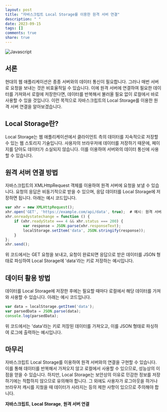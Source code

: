 ```yaml
---
layout: post
title: "자바스크립트 Local Storage를 이용한 원격 서버 연결"
description: " "
date: 2023-09-15
tags: []
comments: true
share: true
---
```


![Javascript](https://cdn.pixabay.com/photo/2015/04/23/17/41/javascript-736400_960_720.png)

## 서론
현대의 웹 애플리케이션은 종종 서버와의 데이터 통신이 필요합니다. 그러나 매번 서버로 요청을 보내는 것은 비효율적일 수 있습니다. 이에 원격 서버에 연결하여 필요한 데이터를 가져와서 로컬에 저장한다면, 데이터를 반복해서 불러올 필요 없이 로컬에서 바로 사용할 수 있을 것입니다. 이런 목적으로 자바스크립트의 Local Storage를 이용한 원격 서버 연결을 알아보겠습니다.

## Local Storage란?
Local Storage는 웹 애플리케이션에서 클라이언트 측의 데이터를 지속적으로 저장할 수 있는 웹 스토리지 기술입니다. 사용자의 브라우저에 데이터를 저장하기 때문에, 페이지를 닫아도 데이터가 소실되지 않습니다. 이를 이용하여 서버와의 데이터 통신에 사용할 수 있습니다.

## 원격 서버 연결 방법
자바스크립트의 XMLHttpRequest 객체를 이용하여 원격 서버에 요청을 보낼 수 있습니다. 요청의 응답은 비동기적으로 받을 수 있으며, 응답 데이터를 Local Storage에 저장하면 됩니다. 아래는 예시 코드입니다.

```javascript
var xhr = new XMLHttpRequest();
xhr.open('GET', 'https://example.com/api/data', true);  # 예시: 원격 서버의 데이터를 가져올 URL
xhr.onreadystatechange = function () {
    if (xhr.readyState === 4 && xhr.status === 200) {
        var response = JSON.parse(xhr.responseText);
        localStorage.setItem('data', JSON.stringify(response));
    }
};
xhr.send();
```
위 코드에서는 GET 요청을 보내고, 요청이 완료되면 응답으로 받은 데이터를 JSON 형태로 파싱하여 Local Storage에 'data'라는 키로 저장하는 예시입니다.

## 데이터 활용 방법
데이터를 Local Storage에 저장한 후에는 필요할 때마다 로컬에서 해당 데이터를 가져와 사용할 수 있습니다. 아래는 예시 코드입니다.

```javascript
var data = localStorage.getItem('data');
var parsedData = JSON.parse(data);
console.log(parsedData);
```
위 코드에서는 'data'라는 키로 저장된 데이터를 가져오고, 이를 JSON 형태로 파싱하여 로그에 출력하는 예시입니다.

## 마무리
자바스크립트 Local Storage를 이용하여 원격 서버와의 연결을 구현할 수 있습니다. 이를 통해 데이터를 반복해서 가져오지 않고 로컬에서 사용할 수 있으므로, 성능상의 이점을 얻을 수 있습니다. 하지만, Local Storage는 보안상의 이유로 민감한 정보를 저장하기에는 적합하지 않으므로 유의해야 합니다. 그 외에도 사용자가 로그아웃을 하거나 브라우저 캐시를 지웠을 때 데이터가 사라지는 등의 제한 사항이 있으므로 주의해야 합니다.

**자바스크립트**, **Local Storage**, **원격 서버 연결**